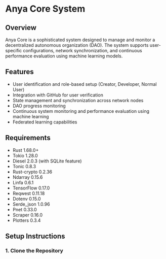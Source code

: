 # Anya Core System

## Overview

Anya Core is a sophisticated system designed to manage and monitor a decentralized autonomous organization (DAO). The system supports user-specific configurations, network synchronization, and continuous performance evaluation using machine learning models.

## Features

- User identification and role-based setup (Creator, Developer, Normal User)
- Integration with GitHub for user verification
- State management and synchronization across network nodes
- DAO progress monitoring
- Continuous system monitoring and performance evaluation using machine learning
- Federated learning capabilities

## Requirements

- Rust 1.68.0+
- Tokio 1.28.0
- Diesel 2.0.3 (with SQLite feature)
- Tonic 0.8.3
- Rust-crypto 0.2.36
- Ndarray 0.15.6
- Linfa 0.6.1
- TensorFlow 0.17.0
- Reqwest 0.11.18
- Dotenv 0.15.0
- Serde_json 1.0.96
- Pnet 0.33.0
- Scraper 0.16.0
- Plotters 0.3.4

## Setup Instructions

### 1. Clone the Repository